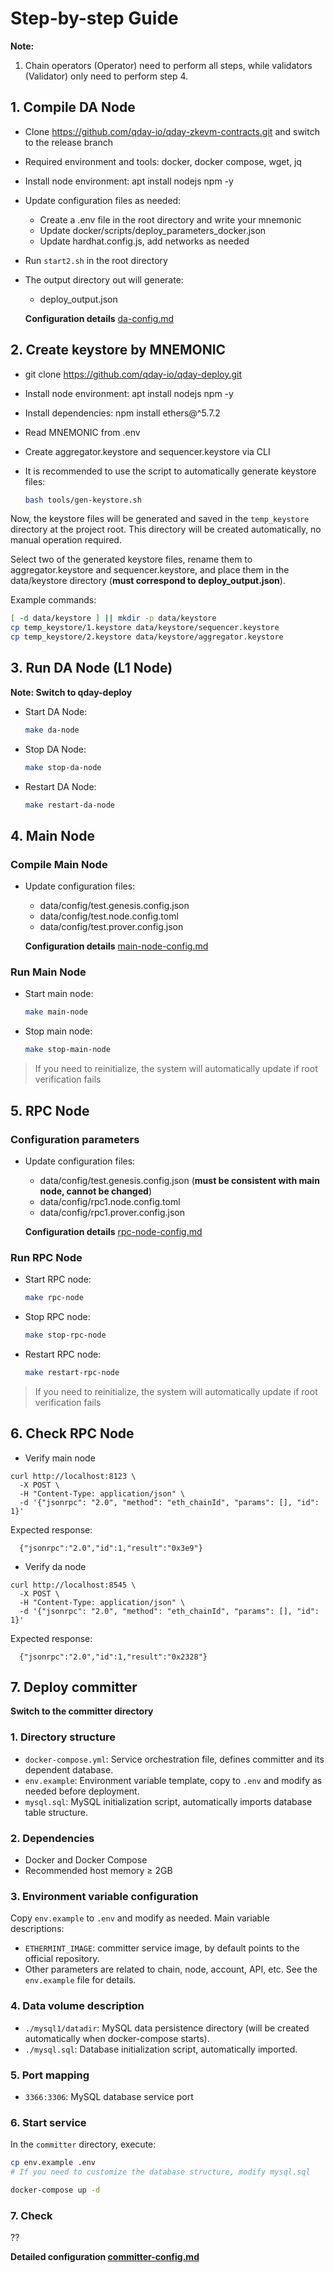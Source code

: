 # Step-by-step Guide

<strong>Note:</strong>
1. Chain operators (Operator) need to perform all steps, while validators (Validator) only need to perform step 4.

## 1. Compile DA Node
- Clone https://github.com/qday-io/qday-zkevm-contracts.git and switch to the release branch
- Required environment and tools: docker, docker compose, wget, jq
- Install node environment: apt install nodejs npm -y
- Update configuration files as needed:
  - Create a .env file in the root directory and write your mnemonic
  - Update docker/scripts/deploy_parameters_docker.json
  - Update hardhat.config.js, add networks as needed
- Run `start2.sh` in the root directory
- The output directory out will generate:
  - deploy_output.json

  **Configuration details** [da-config.md](./step-by-step/da-config.md)

## 2. Create keystore by MNEMONIC
- git clone https://github.com/qday-io/qday-deploy.git
- Install node environment: apt install nodejs npm -y
- Install dependencies: npm install ethers@^5.7.2
- Read MNEMONIC from .env
- Create aggregator.keystore and sequencer.keystore via CLI
- It is recommended to use the script to automatically generate keystore files:

  ```sh
  bash tools/gen-keystore.sh
  ```
  
Now, the keystore files will be generated and saved in the `temp_keystore` directory at the project root. This directory will be created automatically, no manual operation required.

Select two of the generated keystore files, rename them to aggregator.keystore and sequencer.keystore, and place them in the data/keystore directory (**must correspond to deploy_output.json**).

Example commands:
```sh
[ -d data/keystore ] || mkdir -p data/keystore
cp temp_keystore/1.keystore data/keystore/sequencer.keystore
cp temp_keystore/2.keystore data/keystore/aggregator.keystore
```

## 3. Run DA Node (L1 Node)

  **Note: Switch to qday-deploy**

- Start DA Node:
  ```sh
  make da-node
  ```
- Stop DA Node:
  ```sh
  make stop-da-node
  ```
- Restart DA Node:
  ```sh
  make restart-da-node
  ```

## 4. Main Node

### Compile Main Node

- Update configuration files:
  - data/config/test.genesis.config.json
  - data/config/test.node.config.toml
  - data/config/test.prover.config.json

  **Configuration details** [main-node-config.md](./step-by-step/main-node-config.md)

### Run Main Node

- Start main node:
  ```sh
  make main-node
  ```
- Stop main node:
  ```sh
  make stop-main-node
  ```

> If you need to reinitialize, the system will automatically update if root verification fails

## 5. RPC Node

### Configuration parameters
- Update configuration files:
  - data/config/test.genesis.config.json (**must be consistent with main node, cannot be changed**)
  - data/config/rpc1.node.config.toml
  - data/config/rpc1.prover.config.json

  **Configuration details** [rpc-node-config.md](./step-by-step/rpc-node-config.md)

### Run RPC Node
- Start RPC node:
  ```sh
  make rpc-node
  ```
- Stop RPC node:
  ```sh
  make stop-rpc-node
  ```
- Restart RPC node:
  ```sh
  make restart-rpc-node
  ```

> If you need to reinitialize, the system will automatically update if root verification fails

## 6. Check RPC Node

- Verify main node
```
curl http://localhost:8123 \
  -X POST \
  -H "Content-Type: application/json" \
  -d '{"jsonrpc": "2.0", "method": "eth_chainId", "params": [], "id": 1}'
```

Expected response:
```
  {"jsonrpc":"2.0","id":1,"result":"0x3e9"}
```

- Verify da node 
```
curl http://localhost:8545 \
  -X POST \
  -H "Content-Type: application/json" \
  -d '{"jsonrpc": "2.0", "method": "eth_chainId", "params": [], "id": 1}'
```

Expected response:
```
  {"jsonrpc":"2.0","id":1,"result":"0x2328"}
```

## 7. Deploy committer

**Switch to the committer directory**

### 1. Directory structure

- `docker-compose.yml`: Service orchestration file, defines committer and its dependent database.
- `env.example`: Environment variable template, copy to `.env` and modify as needed before deployment.
- `mysql.sql`: MySQL initialization script, automatically imports database table structure.

### 2. Dependencies

- Docker and Docker Compose
- Recommended host memory ≥ 2GB

### 3. Environment variable configuration

Copy `env.example` to `.env` and modify as needed. Main variable descriptions:
- `ETHERMINT_IMAGE`: committer service image, by default points to the official repository.
- Other parameters are related to chain, node, account, API, etc. See the `env.example` file for details.

### 4. Data volume description

- `./mysql1/datadir`: MySQL data persistence directory (will be created automatically when docker-compose starts).
- `./mysql.sql`: Database initialization script, automatically imported.

### 5. Port mapping

- `3366:3306`: MySQL database service port

### 6. Start service

In the `committer` directory, execute:

```bash
cp env.example .env
# If you need to customize the database structure, modify mysql.sql

docker-compose up -d
```
### 7. Check

??

**Detailed configuration [committer-config.md](./step-by-step/committer-config.md)** 